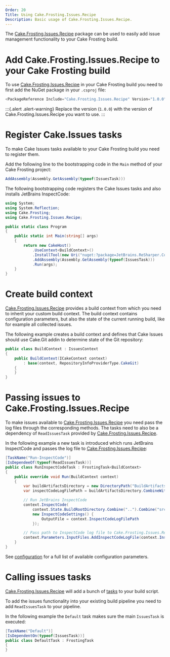 ```yaml
---
Order: 20
Title: Using Cake.Frosting.Issues.Recipe
Description: Basic usage of Cake.Frosting.Issues.Recipe.
---
```

The [Cake.Frosting.Issues.Recipe] package can be used to easily add issue management functionality to your Cake Frosting build.

# Add Cake.Frosting.Issues.Recipe to your Cake Frosting build

To use [Cake.Frosting.Issues.Recipe] in your Cake Frosting build you need to first add the NuGet package in your `.csproj` file:

```csharp
<PackageReference Include="Cake.Frosting.Issues.Recipe" Version="1.0.0" />
```

:::{.alert .alert-warning}
Replace the version (`1.0.0`) with the version of Cake.Frosting.Issues.Recipe you want to use.
:::

# Register Cake.Issues tasks

To make Cake Issues tasks available to your Cake Frosting build you need to register them.

Add the following line to the bootstrapping code in the `Main` method of your Cake Frosting project:

```csharp
AddAssembly(Assembly.GetAssembly(typeof(IssuesTask)))
```

The following bootstrapping code registers the Cake Issues tasks and also installs JetBrains InspectCode:

```csharp
using System;
using System.Reflection;
using Cake.Frosting;
using Cake.Frosting.Issues.Recipe;

public static class Program
{
    public static int Main(string[] args)
    {
        return new CakeHost()
            .UseContext<BuildContext>()
            .InstallTool(new Uri("nuget:?package=JetBrains.ReSharper.CommandLineTools"))
            .AddAssembly(Assembly.GetAssembly(typeof(IssuesTask)))
            .Run(args);
    }
}
```

# Create build context

[Cake.Frosting.Issues.Recipe] provides a build context from which you need to inherit your custom build context.
The build context contains configuration parameters, but also the state of the current running build,
like for example all collected issues.

The following example creates a build context and defines that Cake Issues should use Cake.Git addin to determine
state of the Git repository:

```csharp
public class BuildContext : IssuesContext
{
    public BuildContext(ICakeContext context)
        : base(context, RepositoryInfoProviderType.CakeGit)
    {
    }
}
```

# Passing issues to Cake.Frosting.Issues.Recipe

To make issues available to [Cake.Frosting.Issues.Recipe] you need pass the log files through the corresponding methods.
The tasks need to also be a dependency of `ReadIssuesTask` provided by [Cake.Frosting.Issues.Recipe].

In the following example a new task is introduced which runs JetBrains InspectCode and passes the log file to [Cake.Frosting.Issues.Recipe]:

```csharp
[TaskName("Run-InspectCode")]
[IsDependeeOf(typeof(ReadIssuesTask))]
public class RunInspectCodeTask : FrostingTask<BuildContext>
{
    public override void Run(BuildContext context)
    {
        var buildArtifactsDirectory = new DirectoryPath("BuildArtifacts");
        var inspectCodeLogFilePath = buildArtifactsDirectory.CombineWithFilePath("inspectCode.log");

        // Run JetBrains InspectCode
        context.InspectCode(
            context.State.BuildRootDirectory.Combine("..").Combine("src").CombineWithFilePath("ClassLibrary1.sln"),
            new InspectCodeSettings() {
                OutputFile = context.InspectCodeLogFilePath
            });

        // Pass path to InspectCode log file to Cake.Frosting.Issues.Recipe
        context.Parameters.InputFiles.AddInspectCodeLogFile(context.InspectCodeLogFilePath);
    }
}
```

See [configuration] for a full list of available configuration parameters.

# Calling issues tasks

[Cake.Frosting.Issues.Recipe] will add a bunch of [tasks] to your build script.

To add the issues functionality into your existing build pipeline you need to add
`ReadIssuesTask` to your pipeline.

 In the following example the `Default` task makes sure the main `IssuesTask` is executed:

```csharp
[TaskName("Default")]
[IsDependentOn(typeof(IssuesTask))]
public class DefaultTask : FrostingTask
{
}
```

[Cake.Frosting.Issues.Recipe]: ../../recipe/
[configuration]: ../../recipe/configuration
[tasks]: ../../recipe/tasks